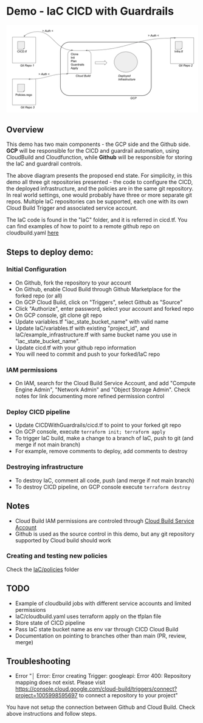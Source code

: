 
# Demo - IaC CICD with Guardrails

![CICDDemo](CICDDemo.png)

## Overview
This demo has two main components - the GCP side and the Github side. **GCP** will be responsible for the CICD and guardrail automation, using CloudBuild and Cloudfunction, while **Github** will be responsible for storing the IaC and guardrail controls.

The above diagram presents the proposed end state. For simplicity, in this demo all three git repositories presented - the code to configure the CICD, the deployed infrastructure, and the policies are in the same git repository. In real world settings, one would probably have three or more separate git repos. Multiple IaC repositories can be supported, each one with its own Cloud Build Trigger and associated service account. 

The IaC code is found in the "IaC" folder, and it is referred in cicd.tf. You can find examples of how to point to a remote github repo on cloudbuild.yaml [here](https://registry.terraform.io/providers/hashicorp/google/latest/docs/resources/cloudbuild_trigger#example-usage---cloudbuild-trigger-pubsub-config)


## Steps to deploy demo:
### Initial Configuration
- On Github, fork the repository to your account
- On Github, enable Cloud Build through Github Marketplace for the forked repo (or all)
- On GCP Cloud Build, click on "Triggers", select Github as "Source"
- Click "Authorize", enter password, select your account and forked repo
- On GCP console, git clone git repo
- Update variables.tf "iac_state_bucket_name" with valid name
- Update IaC/variables.tf with existing "project_id", and IaC/example_infrastructure.tf with same bucket name you use in "iac_state_bucket_name". 
- Update cicd.tf with your github repo information
- You will need to commit and push to your forked/IaC repo

### IAM permissions
- On IAM, search for the Cloud Build Service Account, and add "Compute Engine Admin", "Network Admin" and "Object Storage Admin". Check notes for link documenting more refined permission control

### Deploy CICD pipeline
- Update CICDWithGuardrails/cicd.tf to point to your forked git repo 
- On GCP console, execute `terraform init; terraform apply`
- To trigger IaC build, make a change to a branch of IaC, push to git (and merge if not main branch)
- For example, remove comments to deploy, add comments to destroy

### Destroying infrastructure
- To destroy IaC, comment all code, push (and merge if not main branch)
- To destroy CICD pipeline, on GCP console execute `terraform destroy`

## Notes
- Cloud Build IAM permissions are controled through [Cloud Build Service Account](https://cloud.google.com/build/docs/securing-builds/configure-access-for-cloud-build-service-account?_ga=2.239260227.-1197172919.1670105530)
- Github is used as the source control in this demo, but any git repository supported by Cloud build should work

### Creating and testing new policies
Check the [IaC/policies](IaC/policies) folder

## TODO
- Example of cloudbuild jobs with different service accounts and limited permissions
- IaC/cloudbuild.yaml uses terraform apply on the tfplan file
- Store state of CICD pipeline
- Pass IaC state bucket name as env var through CICD Cloud Build
- Documentation on pointing to branches other than main (PR, review, merge)

## Troubleshooting

- Error "│ Error: Error creating Trigger: googleapi: Error 400: Repository mapping does not exist. Please visit https://console.cloud.google.com/cloud-build/triggers/connect?project=1005998595697 to connect a repository to your project"

You have not setup the connection between Github and Cloud Build. Check above instructions and follow steps.